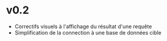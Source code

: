 # v0.2
- Correctifs visuels à l'affichage du résultat d'une requête
- Simplification de la connection à une base de données cible